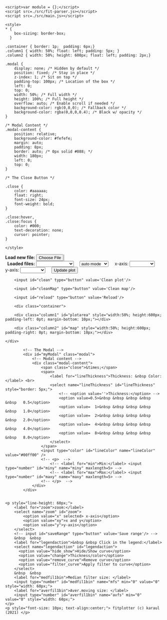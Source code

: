 <!DOCTYPE html>
<html>

<head>
	<meta charset="UTF-8">
	<meta name="viewport" content="width=device-width, initial-scale=1">
	<link rel="stylesheet" href="./src/leaflet/dist/leaflet.css" />
	<script src="./src/leaflet/dist/leaflet.js"></script>
	<script type="text/javascript" src="./src/canvasjs/canvasjs.min.js"></script>

	<script>var module = {};</script>
	<script src=./src/fit-parser.js></script>
	<script src=./src/main.js></script>

	<style>
	* {
		box-sizing: border-box;
	  }

	.container { border: 1p;  padding: 6px;}
	.column1 { width: 50%; float: left; padding: 5px; }	
	.column2 { width: 50%; height: 600px; float: left; padding: 2px;}  

	.modal {
  		display: none; /* Hidden by default */
  		position: fixed; /* Stay in place */
  		z-index: 1; /* Sit on top */
		padding-top: 100px; /* Location of the box */
		left: 0;
		top: 0;
		width: 50%; /* Full width */
		height: 100%; /* Full height */
		overflow: auto; /* Enable scroll if needed */
  		background-color: rgb(0,0,0); /* Fallback color */
  		background-color: rgba(0,0,0,0.4); /* Black w/ opacity */
	}

	/* Modal Content */
	.modal-content {
  		position: relative;
  		background-color: #fefefe;
  		margin: auto;
  		padding: 8px;
  		border: auto; /* 0px solid #088; */
  		width: 180px;
  		left: 0;
  		top: 0;
	}

	/* The Close Button */

	.close {
  		color: #aaaaaa;
  		float: right;
  		font-size: 24px;
  		font-weight: bold;
	}

	.close:hover,
	.close:focus {
  		color: #000;
  		text-decoration: none;
  		cursor: pointer;
	}

	</style>

</head>

<body>
		<span>
			<label for="myfile"><b>Load new file:</b></label>
			<input id="myfile" type="file" value="" accept=".fit" 
			style="padding: 0px; width:24mm; background: #ddd; size: 1"/><br>
			<label for="files"><b>&nbsp Loaded files:</b></label>
			<select name="files" id="files" style="min-width: 120px"></select>
		</span>
		&nbsp &nbsp 
		<select name="mode" id="openmode"> 
			<option value="automode"> auto mode</option>
			<option value="manualmode">manual add</option>
		</select>
		&nbsp  &nbsp 
		<label for="xaxis">x-axis:</label>
		<select name="x" id="xaxis" style="min-width: 80px">
		</select>
		&nbsp  &nbsp 
		<label for="ylist">y-axis:</label>
		<select name="y" id="ylist" style="min-width: 80px"></select>
		&nbsp  &nbsp 
		<input id="update" type="button" value='Update plot'/> 
		
		<input id="clean" type="button" value='Clean plot'/> 
		
		<input id="cleanMap" type="button" value='Clean map'/> 

		<input id="reload" type="button" value='Reload'/> 
	
		<div class="container">

		<div class="column1" id="plotarea" style="width:50%; height:600px; padding-left: 0pt; margin-bottom: 10px;"></div>

		<div class="column2" id="map" style="width:50%; height:600px; padding-right: 0pt; margin-bottom: 10px;"></div>

	</div>

			<!-- The Modal -->
			<div id="myModal" class="modal">
				<!-- Modal content -->
				<div class="modal-content">
	  				<span class="close">&times;</span>
		   			<span>
		   				<label for="lineThickness">Thickness: &nbsp Color:</label> <br>
		   				<select name="lineThickness" id="lineThickness" style="border: 5px;">
			  				<!-- <option value=''>Thickness:</option> -->
			  				<option value=0.5>&nbsp &nbsp &nbsp &nbsp &nbsp   0.5</option>
			  				<option value=  1>&nbsp &nbsp &nbsp &nbsp &nbsp   1.0</option>
			  				<option value=  2>&nbsp &nbsp &nbsp &nbsp &nbsp   2.0</option>
			  				<option value=  4>&nbsp &nbsp &nbsp &nbsp &nbsp   4.0</option>
			  				<option value=  8>&nbsp &nbsp &nbsp &nbsp &nbsp   8.0</option>            
		  				</select>  
		  			</span>
		  			<input type="color" id="lineColοr" name="lineColοr" value="#00ff00" />
					<!-- <p>  -->
						<!-- <label for="min">Min:</label> <input type="number" id="miny" name="miny" maxlength=5> -->
						<!-- <label for="max">Max:</label> <input type="number" id="maxy" name="maxy" maxlength=5> -->
					<!-- </p>  -->
  				</div>  
			</div>


	<p style="line-height: 60px;"> 
		<label for="zoom">zoom:</label>
		<select name="zoom" id="zoom"> 
			<option value="x" selected> x-axis</option>
			<option value="xy">x and y</option>
			<option value="y">y-axis</option>
		</select>
		<!-- input id="saveRange" type="button" value='Save range'/> -->
		&nbsp  &nbsp 
		<label for="legendaction">&nbsp &nbsp Click in the legend:</label>
		<select name="legendaction" id="legendaction">
		  <option value="hide_show">Hide/Show curve</option>
		  <option value="change">Thickness/color</option>
		  <option value="remove_curve">Remove curve</option>
		  <option value="filter_curve">Apply filter to curve</option>
		</select>
		&nbsp  &nbsp 
		<label for="medfil1bin">Median filter size: </label> 
		<input type="number" id="medfil1bin" name="mfs" min="0" value="0" style="width: 60px;">
		<label for="averfil1bin">Aver.moving size: </label> 
		<input type="number" id="averfil1bin" name="avfs" min="0" value="0" style="width: 60px;">
	</p>
	<p style="font-size: 10px; text-align:center;"> fitplotter (c) karaul (2021) </p>

</body>

</html>